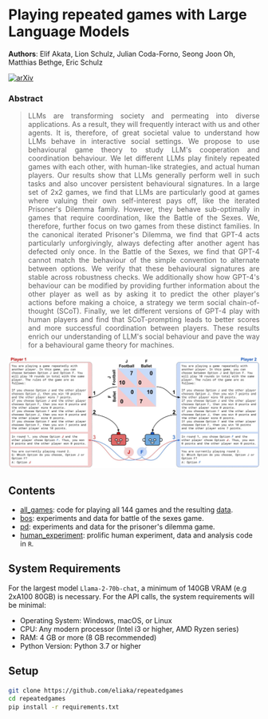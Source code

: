 # Playing repeated games with Large Language Models

__Authors__: Elif Akata, Lion Schulz, Julian Coda-Forno, Seong Joon Oh, Matthias Bethge, Eric Schulz

[![arXiv](https://img.shields.io/badge/arXiv-Paper-<COLOR>.svg)](https://arxiv.org/abs/2305.16867)

### Abstract
<div align="justify">

> LLMs are transforming society and permeating into diverse applications.  As a result, they will frequently interact with us and other agents. It is, therefore, of great societal value to understand how LLMs behave in interactive social settings. We propose to use behavioural game theory to study LLM's cooperation and coordination behaviour. We let different LLMs play finitely repeated games with each other, with human-like strategies, and actual human players. Our results show that LLMs generally perform well in such tasks and also uncover persistent behavioural signatures. In a large set of 2x2 games, we find that LLMs are particularly good at games where valuing their own self-interest pays off, like the iterated Prisoner's Dilemma family. However, they behave sub-optimally in games that require coordination, like the Battle of the Sexes. We, therefore, further focus on two games from these distinct families. In the canonical iterated Prisoner's Dilemma, we find that GPT-4 acts particularly unforgivingly, always defecting after another agent has defected only once. In the Battle of the Sexes, we find that GPT-4 cannot match the behaviour of the simple convention to alternate between options. We verify that these behavioural signatures are stable across robustness checks. We additionally show how GPT-4's behaviour can be modified by providing further information about the other player as well as by asking it to predict the other player's actions before making a choice, a strategy we term social chain-of-thought (SCoT). Finally, we let different versions of GPT-4 play with human players and find that SCoT-prompting leads to better scores and more successful coordination between players. These results enrich our understanding of LLM's social behaviour and pave the way for a behavioural game theory for machines.
</div>

![](human_experiment/experiment/figs/gamesetup.jpg "Playing repeated games with LLMs")

## Contents

- [all_games](./all_games): code for playing all 144 games and the resulting [data](./all_games/experiments).
- [bos](./bos): experiments and data for battle of the sexes game.
- [pd](./pd): experiments and data for the prisoner's dilemma game.
- [human_experiment](./human_experiment): prolific human experiment, data and analysis code in `R`.

## System Requirements

For the largest model `Llama-2-70b-chat`, a minimum of 140GB VRAM (e.g 2xA100 80GB) is necessary. For the API calls, the system requirements will be minimal: 

- Operating System: Windows, macOS, or Linux
- CPU: Any modern processor (Intel i3 or higher, AMD Ryzen series)
- RAM: 4 GB or more (8 GB recommended)
- Python Version: Python 3.7 or higher

## Setup

```bash
git clone https://github.com/eliaka/repeatedgames
cd repeatedgames
pip install -r requirements.txt
```